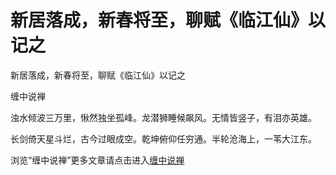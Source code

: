新居落成，新春将至，聊赋《临江仙》以记之
====


新居落成，新春将至，聊赋《临江仙》以记之

缠中说禅

浊水倾波三万里，愀然独坐孤峰。龙潜狮睡候飙风。无情皆竖子，有泪亦英雄。

长剑倚天星斗烂，古今过眼成空。乾坤俯仰任穷通。半轮沧海上，一苇大江东。



浏览“缠中说禅”更多文章请点击进入[缠中说禅](http://blog.sina.com.cn/m/chzhshch)

























